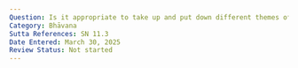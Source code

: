 ```yaml
---
Question: Is it appropriate to take up and put down different themes of meditation?
Category: Bhāvana
Sutta References: SN 11.3
Date Entered: March 30, 2025
Review Status: Not started
---
```

